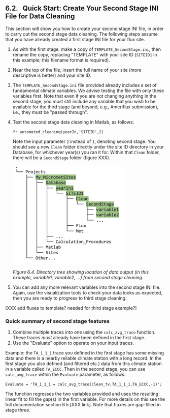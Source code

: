 ## 6.2. &nbsp; Quick Start: Create Your Second Stage INI File for Data Cleaning 

This section will show you how to create your second stage INI file, in order to carry out the second stage data cleaning. The following steps assume that you have already created a first stage INI file for your flux site.

1. As with the first stage, make a copy of `TEMPLATE_SecondStage.ini`, then rename the copy, replacing "TEMPLATE" with your site ID (`SITEID1` in this example; this filename format is required).
2. Near the top of the file, insert the full name of your site (more descriptive is better) and your site ID. 
3. The `TEMPLATE_SecondStage.ini` file provided already includes a set of fundamental climate variables. We advise testing the file with only these variables first. Note that even if you are not changing anything in the second stage, you must still include any variable that you wish to be available for the third stage (and beyond, e.g., Ameriflux submission), i.e., they must be "passed through".
4. Test the second stage data cleaning in Matlab, as follows:
    ```
    fr_automated_cleaning(yearIn,'SITEID',2)
    ```
    Note the input parameter `2` instead of `1`, denoting second stage. You should see a new `Clean` folder directly under the site ID directory in your Database, for whichever year(s) you ran it for. Within that `Clean` folder, there will be a `SecondStage` folder (figure XXX).

    <img src="images/directory_trees/DirectoryTree6b_short.jpg" alt="DirectoryTree:MatlabDirectory" width="350"/>

    *Figure 6.4. Directory tree showing location of data output (in this example, variable1, variable2, ...) from second stage cleaning.*

5. You can add any more relevant variables into the second stage INI file. Again, use the visualization tools to check your data looks as expected, then you are ready to progress to third stage cleaning.

[XXX add fluxes to template? needed for third stage example?]

### Quick summary of second stage features
1. Combine multiple traces into one using the `calc_avg_trace` function. These traces *must* already have been defined in the first stage.
2. Use the "Evaluate" option to operate on your input traces.

Example: the `TA_1_1_1` trace you defined in the first stage has some missing data and there is a nearby reliable climate station with a long record. In the first stage you also defined (and filtered etc.) data from this climate station in a variable called `TA_ECCC`. Then in the second stage, you can use `calc_avg_trace` within the `Evaluate` parameter, as follows:
```
Evaluate = 'TA_1_1_1 = calc_avg_trace(clean_tv,TA_1_1_1,TA_ECCC,-1)';
```
The function regresses the two variables provided and uses the resulting linear fit to fill the gap(s) in the first variable. For more details on this see the full documentation section 6.5 [XXX link]. Note that fluxes are gap-filled in stage three. 
